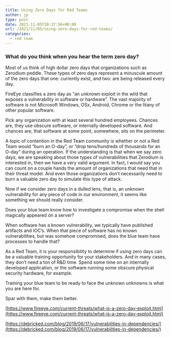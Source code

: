 ```yaml
---
title: Using Zero Days for Red Teams
author: jp
type: post
date: 2021-11-05T20:37:56+00:00
url: /2021/11/05/using-zero-days-for-red-teams/
categories:
  - red team
---
```


### **What do you think when you hear the term zero day?**

Most of us think of high dollar zero days that organizations such as Zerodium peddle. These types of zero days represent a minuscule amount of the zero days that one: currently exist, and two: are being released every day.

FireEye classifies a zero day as “an unknown exploit in the wild that exposes a vulnerability in software or hardware”. The vast majority of software is not Microsoft Windows, OSx, Android, Chrome or the litany of other popular software. 

Pick any organization with at least several hundred employees. Chances are, they use obscure software, or internally developed software. And chances are, that software at some point, somewhere, sits on the perimeter. 

A topic of contention in the Red Team community is whether or not a Red Team would “burn an O-day”,  or “drop tens/hundreds of thousands for an O-day” during an operation. If the understanding is that when we say zero days, we are speaking about those types of vulnerabilities that Zerodium is interested in, then we have a very valid argument. In fact, I would say you can count on a couple hands the amount of organizations that need that in their threat model. And even those organizations don’t necessarily need to burn a valuable zero day to simulate this type of attack.

Now if we consider zero days in a dulled lens, that is, an unknown vulnerability for any piece of code in our environment, it seems like something we should really consider. 

Does your blue team know how to investigate a compromise when the shell magically appeared on a server? 

When software has a known vulnerability, we typically have published artifacts and IOC’s. When that piece of software has no known vulnerabilities, but was somehow compromised, does the blue team have processes to handle that? 

As a Red Team, it is your responsibility to determine if using zero days can be a valuable training opportunity for your stakeholders. And in many cases, they don’t need a ton of R&D time. Spend some time on an internally developed application, or the software running some obscure physical security hardware, for example. 

Training your blue team to be ready to face the unknown unknowns is what you are here for. 

Spar with them, make them better. 

[https://www.fireeye.com/current-threats/what-is-a-zero-day-exploit.html](https://www.fireeye.com/current-threats/what-is-a-zero-day-exploit.html)

[https://debricked.com/blog/2019/06/17/vulnerabilities-in-dependencies/](https://debricked.com/blog/2019/06/17/vulnerabilities-in-dependencies/)


